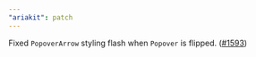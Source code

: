 ```yaml
---
"ariakit": patch
---
```


Fixed `PopoverArrow` styling flash when `Popover` is flipped. ([#1593](https://github.com/ariakit/ariakit/pull/1593))
